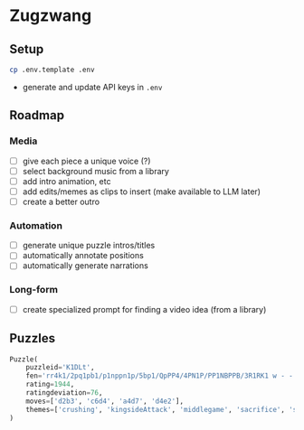 # Zugzwang

## Setup
```bash
cp .env.template .env
```
- generate and update API keys in `.env`


## Roadmap

### Media
- [ ] give each piece a unique voice (?)
- [ ] select background music from a library
- [ ] add intro animation, etc
- [ ] add edits/memes as clips to insert (make available to LLM later)
- [ ] create a better outro

### Automation
- [ ] generate unique puzzle intros/titles
- [ ] automatically annotate positions
- [ ] automatically generate narrations

### Long-form
- [ ] create specialized prompt for finding a video idea (from a library)


## Puzzles
```python
Puzzle(
    puzzleid='K1DLt',
    fen='rr4k1/2pq1pb1/p1nppn1p/5bp1/QpPP4/4PN1P/PP1NBPPB/3R1RK1 w - - 6 15',
    rating=1944,
    ratingdeviation=76,
    moves=['d2b3', 'c6d4', 'a4d7', 'd4e2'],
    themes=['crushing', 'kingsideAttack', 'middlegame', 'sacrifice', 'short'],
)
```
